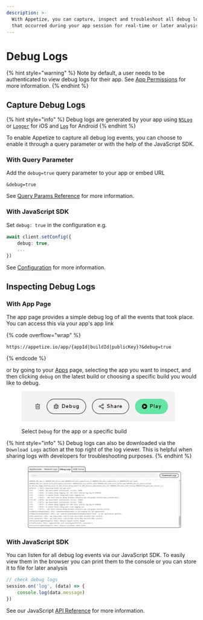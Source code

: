 ```yaml
---
description: >-
  With Appetize, you can capture, inspect and troubleshoot all debug log events
  that occurred during your app session for real-time or later analysis.
---
```


# Debug Logs

{% hint style="warning" %}
Note by default, a user needs to be authenticated to view debug logs for their app. See [App Permissions](../platform/app-management/app-permissions.md) for more information.
{% endhint %}

## Capture Debug Logs

{% hint style="info" %}
Debug logs are generated by your app using [`NSLog`](https://developer.apple.com/documentation/foundation/1395275-nslog) or [`Logger`](https://developer.apple.com/documentation/os/logger) for iOS and [`Log`](https://developer.android.com/reference/android/util/Log) for Android
{% endhint %}

To enable Appetize to capture all debug log events, you can choose to enable it through a query parameter or with the help of the JavaScript SDK.

### With Query Parameter

Add the `debug=true` query parameter to your app or embed URL

```uri
&debug=true
```

See [Query Params Reference](../platform/query-params-reference.md#debug) for more information.

### With JavaScript SDK

Set `debug: true` in the configuration e.g.

```typescript
await client.setConfig({
    debug: true,
    ...
})
```

See [Configuration](../javascript-sdk/configuration.md#debug) for more information.

## Inspecting Debug Logs

### With App Page

The app page provides a simple debug log of all the events that took place. You can access this via your app's app link

{% code overflow="wrap" %}
```url
https://appetize.io/app/{appId|buildId|publicKey}?&debug=true
```
{% endcode %}

or by going to your [Apps](https://appetize.io/apps) page, selecting the app you want to inspect, and then clicking `debug` on the latest build or choosing a specific build you would like to debug.

<figure><img src="../.gitbook/assets/image (23).png" alt=""><figcaption><p>Select <code>Debug</code> for the app or a specific build</p></figcaption></figure>

{% hint style="info" %}
Debug logs can also be downloaded via the `Download Logs` action at the top right of the log viewer. This is helpful when sharing logs with developers for troubleshooting purposes.
{% endhint %}

<figure><img src="../.gitbook/assets/Screenshot 2023-10-24 115137.png" alt="Example Debug logs from App Page"><figcaption></figcaption></figure>

### With JavaScript SDK

You can listen for all debug log events via our JavaScript SDK. To easily view them in the browser you can print them to the console or you can store it to file for later analysis

```typescript
// check debug logs
session.on('log', (data) => {
    console.log(data.message)
})
```

See our JavaScript [API Reference](../javascript-sdk/api-reference.md#on-1) for more information.
